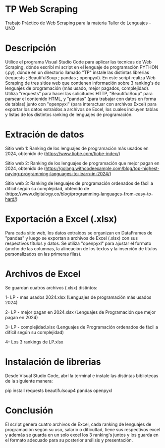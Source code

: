 # TP Web Scraping
Trabajo Práctico de Web Scraping para la materia Taller de Lenguajes - UNO

# Descripción
Utilice el programa Visual Studio Code para aplicar las tecnicas de Web Scraping, dónde escribí mi script en el lenguaje de programación PYTHON (.py), dónde en un directorio llamado "TP" instale las distintas librerias (requests ; BeautifulSoup ; pandas ; openpyxl). En este script realiza Web Scraping de tres sitios web que contienen información sobre 3 ranking's de lenguajes de programación (más usado, mejor pagados, complejidad). Utiliza "requests" para hacer las solicitudes HTTP, "BeautifulSoup" para parsear el contenido HTML, y "pandas" (para trabajar con datos en forma de tablas) junto con "openpyxl" (para interactuar con archivos Excel) para exportar los datos extraídos a archivos de Excel, los cuales incluyen tablas y listas de los distintos ranking de lenguajes de programación.

# Extración de datos
Sitio web 1: Ranking de los lenguajes de programación más usados en 2024, obtenido de (https://www.tiobe.com/tiobe-index/)

Sitio web 2: Ranking de los lenguajes de programación que mejor pagan en 2024, obtenido de (https://golang.withcodeexample.com/blog/top-highest-paying-programming-languages-to-learn-in-2024/)

Sitio web 3: Ranking de lenguajes de programación ordenados de fácil a difícil según su complejidad, obtenido de (https://www.digitalogy.co/blog/programming-languages-from-easy-to-hard/)

# Exportación a Excel (.xlsx)
Para cada sitio web, los datos extraídos se organizan en DataFrames de "pandas" y luego se exportan a archivos de Excel (.xlsx) con sus respectivos títulos y datos.
Se utiliza "openpyxl" para ajustar el formato (ancho de las columnas, la alineación de los textos y la inserción de títulos personalizados en las primeras filas).

# Archivos de Excel
Se guardan cuatros archivos (.xlsx) distintos:

1- LP - mas usados 2024.xlsx (Lenguajes de programación más usados 2024)

2- LP - mejor pagan en 2024.xlsx (Lenguajes de Programación que mejor pagan en 2024)

3- LP - complejidad.xlsx (Lenguajes de Programación ordenados de fácil a difícil según su complejidad)

4- Los 3 rankings de LP.xlsx

# Instalación de librerias
Desde Visual Studio Code, abrí la terminal e instale las distintas bibliotecas de la siguiente manera:

pip install requests beautifulsoup4 pandas openpyxl

# Conclusión
El script genera cuatro archivos de Excel, cada ranking de lenguajes de programación según su uso, salario o dificultad, tiene sus respectivos excel y además se guarda en un solo excel los 3 ranking's juntos y los guarda en el formato adecuado para su posterior análisis y presentación.
